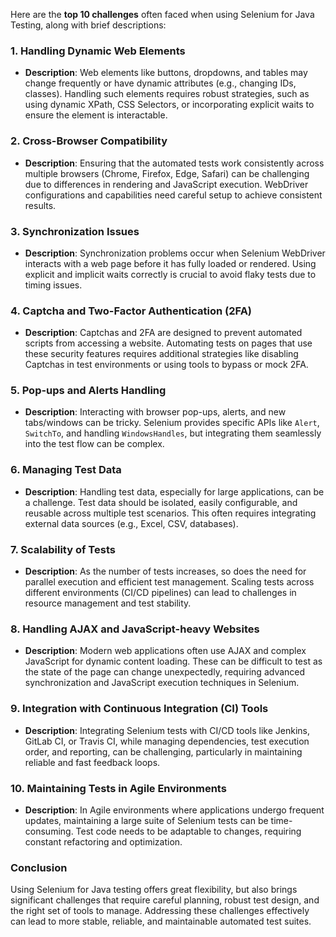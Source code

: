 Here are the **top 10 challenges** often faced when using Selenium for Java Testing, along with brief descriptions:

### 1. **Handling Dynamic Web Elements**

- **Description**: Web elements like buttons, dropdowns, and tables may change frequently or have dynamic attributes (e.g., changing IDs, classes). Handling such elements requires robust strategies, such as using dynamic XPath, CSS Selectors, or incorporating explicit waits to ensure the element is interactable.

### 2. **Cross-Browser Compatibility**

- **Description**: Ensuring that the automated tests work consistently across multiple browsers (Chrome, Firefox, Edge, Safari) can be challenging due to differences in rendering and JavaScript execution. WebDriver configurations and capabilities need careful setup to achieve consistent results.

### 3. **Synchronization Issues**

- **Description**: Synchronization problems occur when Selenium WebDriver interacts with a web page before it has fully loaded or rendered. Using explicit and implicit waits correctly is crucial to avoid flaky tests due to timing issues.

### 4. **Captcha and Two-Factor Authentication (2FA)**

- **Description**: Captchas and 2FA are designed to prevent automated scripts from accessing a website. Automating tests on pages that use these security features requires additional strategies like disabling Captchas in test environments or using tools to bypass or mock 2FA.

### 5. **Pop-ups and Alerts Handling**

- **Description**: Interacting with browser pop-ups, alerts, and new tabs/windows can be tricky. Selenium provides specific APIs like `Alert`, `SwitchTo`, and handling `WindowsHandles`, but integrating them seamlessly into the test flow can be complex.

### 6. **Managing Test Data**

- **Description**: Handling test data, especially for large applications, can be a challenge. Test data should be isolated, easily configurable, and reusable across multiple test scenarios. This often requires integrating external data sources (e.g., Excel, CSV, databases).

### 7. **Scalability of Tests**

- **Description**: As the number of tests increases, so does the need for parallel execution and efficient test management. Scaling tests across different environments (CI/CD pipelines) can lead to challenges in resource management and test stability.

### 8. **Handling AJAX and JavaScript-heavy Websites**

- **Description**: Modern web applications often use AJAX and complex JavaScript for dynamic content loading. These can be difficult to test as the state of the page can change unexpectedly, requiring advanced synchronization and JavaScript execution techniques in Selenium.

### 9. **Integration with Continuous Integration (CI) Tools**

- **Description**: Integrating Selenium tests with CI/CD tools like Jenkins, GitLab CI, or Travis CI, while managing dependencies, test execution order, and reporting, can be challenging, particularly in maintaining reliable and fast feedback loops.

### 10. **Maintaining Tests in Agile Environments**

- **Description**: In Agile environments where applications undergo frequent updates, maintaining a large suite of Selenium tests can be time-consuming. Test code needs to be adaptable to changes, requiring constant refactoring and optimization.

### Conclusion

Using Selenium for Java testing offers great flexibility, but also brings significant challenges that require careful planning, robust test design, and the right set of tools to manage. Addressing these challenges effectively can lead to more stable, reliable, and maintainable automated test suites.
